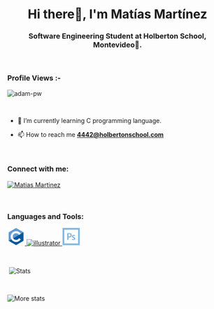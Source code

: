 <h1 align="center">Hi there👋, I'm Matías Martínez</h1>
<h3 align="center">Software Engineering Student at Holberton School, Montevideo🌟.</h3>

<br>

<p align="right"> <h3>Profile Views :-</h3> <img src="https://komarev.com/ghpvc/?username=adam-pw&label=Profile%20views&color=0e75b6&style=flat"
    alt="adam-pw" /> 
  </p>

<br>

- 🌱 I’m currently learning C programming language.

- 📫 How to reach me **4442@holbertonschool.com**

<br>

<h3 align="left">Connect with me:</h3>
<p align="left">
  <a href="https://www.linkedin.com/in/matiasmartinezhirsiger/" target="blank"><img align="center"
      src="https://raw.githubusercontent.com/rahuldkjain/github-profile-readme-generator/master/src/images/icons/Social/linked-in-alt.svg"
      alt="Matias Martinez" height="30" width="40" /></a>
</p>

<br>

<h3 align="left">Languages and Tools:</h3>
<p align="left"> <a href="https://www.cprogramming.com/" target="_blank"
    rel="noreferrer"> <img src="https://raw.githubusercontent.com/devicons/devicon/master/icons/c/c-original.svg"
      alt="c" width="40" height="40" /> </a> <a href="https://www.adobe.com/in/products/illustrator.html"
    target="_blank" rel="noreferrer"> <img
      src="https://www.vectorlogo.zone/logos/adobe_illustrator/adobe_illustrator-icon.svg" alt="illustrator" width="40"
      height="40" /> </a> <a href="https://www.photoshop.com/en" target="_blank"
    rel="noreferrer"> <img
      src="https://raw.githubusercontent.com/devicons/devicon/master/icons/photoshop/photoshop-line.svg" alt="photoshop"
      width="40" height="40" /> </a> </p>

<br>

<p>&nbsp;<img align="center" src="https://github-readme-stats.vercel.app/api?username=MatiasMtz&show_icons=true&theme=tokyonight"
    alt="Stats" /></p>

<br>

<p><img align="center" src="https://github-readme-streak-stats.herokuapp.com/?user=MatiasMtz&theme=tokyonight=0d1117&date_format=M%20j%5B%2C%20Y%5D" alt="More stats" /></p>

